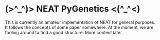 (>^\_^)> NEAT PyGenetics <(^\_^<)
================


This is currently an amateur implementation of NEAT for general purposes.
It follows the concepts of some paper somewhere.
At the moment, we are fooling around to find a good structure. More content
later.


